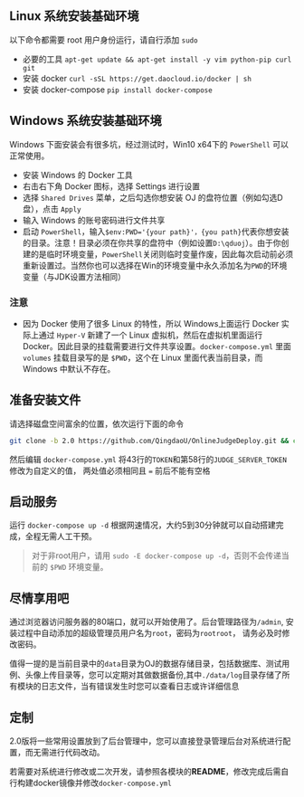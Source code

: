 ## Linux 系统安装基础环境

以下命令都需要 root 用户身份运行，请自行添加 `sudo`

- 必要的工具 `apt-get update && apt-get install -y vim python-pip curl git`
- 安装 docker `curl -sSL https://get.daocloud.io/docker | sh`
- 安装 docker-compose `pip install docker-compose`

## Windows 系统安装基础环境

Windows 下面安装会有很多坑，经过测试时，Win10 x64下的 `PowerShell` 可以正常使用。

- 安装 Windows 的 Docker 工具
- 右击右下角 Docker 图标，选择 Settings 进行设置
- 选择 `Shared Drives` 菜单，之后勾选你想安装 OJ 的盘符位置（例如勾选D盘），点击 `Apply`
- 输入 Windows 的账号密码进行文件共享
- 启动 `PowerShell`，输入`$env:PWD='{your path}'，{you path}`代表你想安装的目录。注意！目录必须在你共享的盘符中（例如设置`D:\qduoj`）。由于你创建的是临时环境变量，`PowerShell`关闭则临时变量作废，因此每次启动前必须重新设置过。当然你也可以选择在Win的环境变量中永久添加名为`PWD`的环境变量（与JDK设置方法相同）

### 注意

- 因为 Docker 使用了很多 Linux 的特性，所以 Windows上面运行 Docker 实际上通过 `Hyper-V` 新建了一个 Linux 虚拟机，然后在虚拟机里面运行Docker。因此目录的挂载需要进行文件共享设置。`docker-compose.yml` 里面 `volumes` 挂载目录写的是 `$PWD`，这个在 Linux 里面代表当前目录，而 Windows 中默认不存在。

## 准备安装文件

请选择磁盘空间富余的位置，依次运行下面的命令

```sh
git clone -b 2.0 https://github.com/QingdaoU/OnlineJudgeDeploy.git && cd OnlineJudgeDeploy
```

然后编辑 `docker-compose.yml` 将43行的`TOKEN`和第58行的`JUDGE_SERVER_TOKEN`修改为自定义的值， 两处值必须相同且 `=` 前后不能有空格

## 启动服务

运行 `docker-compose up -d` 根据网速情况，大约5到30分钟就可以自动搭建完成，全程无需人工干预。

> 对于非root用户，请用 `sudo -E docker-compose up -d`，否则不会传递当前的 `$PWD` 环境变量。

## 尽情享用吧

通过浏览器访问服务器的80端口，就可以开始使用了。后台管理路径为`/admin`, 安装过程中自动添加的超级管理员用户名为`root`，密码为`rootroot`， 请务必及时修改密码。

值得一提的是当前目录中的`data`目录为OJ的数据存储目录，包括数据库、测试用例、头像上传目录等，您可以定期对其做数据备份,其中`./data/log`目录存储了所有模块的日志文件，当有错误发生时您可以查看日志或许详细信息

## 定制

2.0版将一些常用设置放到了后台管理中，您可以直接登录管理后台对系统进行配置，而无需进行代码改动。

若需要对系统进行修改或二次开发，请参照各模块的**README**，修改完成后需自行构建docker镜像并修改`docker-compose.yml`